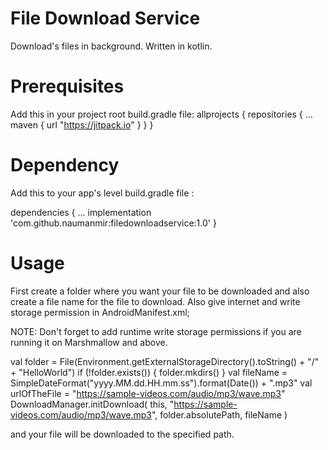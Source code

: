 # File Download Service

Download's files in background.
Written in kotlin.


# Prerequisites

Add this in your project root build.gradle file:
allprojects {
	repositories {
		...
		maven { url "https://jitpack.io" }
	}
}

# Dependency

Add this to your app's level build.gradle file :

dependencies {
	...
	implementation 'com.github.naumanmir:filedownloadservice:1.0'
}

# Usage

First create a folder where you want your file to be downloaded and also create a file name for the file to download.
Also give internet and write storage permission in AndroidManifest.xml;

<uses-permission android:name="android.permission.INTERNET"/>
    <uses-permission android:name="android.permission.WRITE_EXTERNAL_STORAGE"/>

NOTE: Don't forget to add runtime write storage permissions if you are running it on Marshmallow and above.

val folder = File(Environment.getExternalStorageDirectory().toString() + "/" + "HelloWorld")
        if (!folder.exists()) {
            folder.mkdirs()
        }
        val fileName = SimpleDateFormat("yyyy.MM.dd.HH.mm.ss").format(Date()) + ".mp3"
	val urlOfTheFile = "https://sample-videos.com/audio/mp3/wave.mp3"
	DownloadManager.initDownload(
                this,
                "https://sample-videos.com/audio/mp3/wave.mp3",
                folder.absolutePath,
                fileName
            )

and your file will be downloaded to the specified path.


